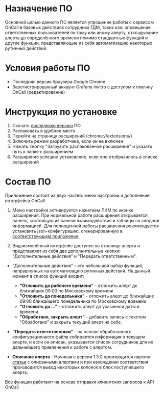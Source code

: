 
# Назначение ПО

Основной целью данного ПО является упрощение работы с сервисом OnCall в базовых действиях сотрудника ГДМ, таких как: оповещение ответственных пользователей по тому или иному алерту, откладывание алерта до определённого времени помимо стандартных функций и другие функции, представляющие из себя автоматизацию некоторых рутинных действий.

# Условия работы ПО

- Последняя версия браузера Google Chrome
- Зарегистрированный аккаунт Grafana Invitro с доступом к плагину OnCall (редактирование)

# Инструкция по установке
1. Скачать [последнюю версию](https://github.com/delka-inv/OnCall-clientApp/releases/latest) ПО 
2. Распаковать в удобное место
3. Перейти на страницу расширений (chrome://extensions/)
4. Включить режим разработчика, если он не включен
5. Нажать кнопку "Загрузить распакованное расширение" и указать путь к папке с расширением
6. Расширение успешно установлено, если оно отобразилось в списке расширений

# Состав ПО
Приложение состоит из двух частей: меню настройки и дополнение интерфейса OnCall

1. Меню настройки активируется нажатием ЛКМ по иконке расширения. При нормальной работе расширения открывается панель, состоящую из панели взаимодействия и таблицы со сводной информацией. Для полноценной работы расширения рекомендуется установить json-конфигурацию, сгенерированную в [соответствующем приложении](https://github.com/delka-inv/OnCall-fileCreator).

2. Видоизменённый интерфейс доступен на странице алерта и представляет из себя две дополнительные кнопки: "Дополнительные действия" и "Передать ответственным".
 - "Дополнительные действия" - это небольшой набор функций, направленных на автоматизацию рутинных действий. На данный момент в список функций входит:
    + **"Отложить до рабочего времени"** - отложить алерт до ближайших 09:00 по Московскому времени
    + **"Отложить до понедельника"** - отложить алерт до ближайших 09:00 ближайшего понедельника по Московскому времени
    + **"Отложить до ..."** - отложить алерт до указанной даты и времени.
    + **"Обработано, закрыть алерт"** - добавить запись с текстом "Обработано" и закрыть текущий алерт на себе.

 - **"Передать ответственным"** - на основе обработанного конфигурационного файла собирается информация о текущем алерте, и если он описан, указывается список сотрудников для их дальнейшего привлечения к работе с алертом.

- **Описание алерта** - Начиная с версии 1.3.0 производится парсинг [статьи](https://confluence.invitro.ru/pages/viewpage.action?pageId=178651215) с описанными алертами и при нахождении соответствия производится вывод некоторых колонок в блок поступившего алерта.

 Все функции работают на основе отправки клиентских запросов к API OnCall
